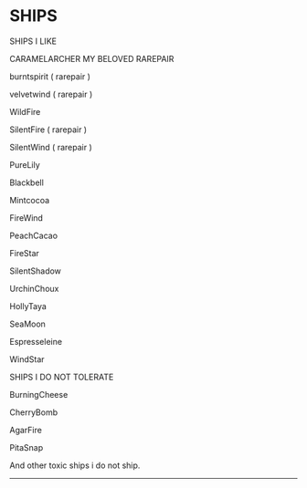 # SHIPS

SHIPS I LIKE

CARAMELARCHER MY BELOVED RAREPAIR

burntspirit ( rarepair )

velvetwind ( rarepair )

WildFire

SilentFire ( rarepair )

SilentWind ( rarepair )

PureLily

Blackbell

Mintcocoa

FireWind

PeachCacao

FireStar

SilentShadow

UrchinChoux

HollyTaya

SeaMoon

Espresseleine

WindStar



SHIPS I DO NOT TOLERATE

BurningCheese

CherryBomb

AgarFire

PitaSnap

And other toxic ships i do not ship.

---------------------------------------
